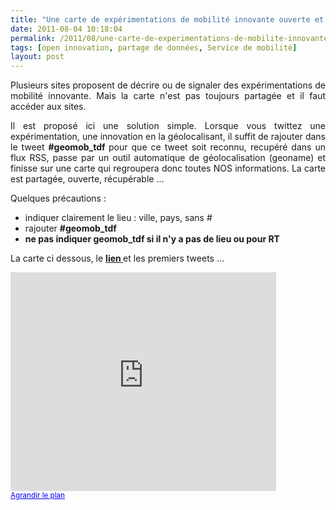 ```yaml
---
title: "Une carte de expérimentations de mobilité innovante ouverte et partagée ? Rajouter #geomob_tdf sur vos tweets et la carte se crée !"
date: 2011-08-04 10:18:04
permalink: /2011/08/une-carte-de-experimentations-de-mobilite-innovante-ouverte-et-partagee-rajouter-geomob_tdf-sur-vos.html
tags: [open innovation, partage de données, Service de mobilité]
layout: post
---
```


<p style="text-align: justify;">Plusieurs sites proposent de décrire ou de signaler des expérimentations de mobilité innovante. Mais la carte n'est pas toujours partagée et il faut accéder aux sites.</p> <p style="text-align: justify;">Il est proposé ici une solution simple. Lorsque vous twittez une expérimentation, une innovation en la géolocalisant, il suffit de rajouter dans le tweet <strong>#geomob_tdf </strong>pour que ce tweet soit reconnu, recupéré dans un flux RSS, passe par un outil automatique de géolocalisation (geoname) et finisse sur une carte qui regroupera donc toutes NOS informations. La carte est partagée, ouverte, récupérable ...</p> <p style="text-align: justify;">Quelques précautions :</p> <ul> <li>indiquer clairement le lieu : ville, pays, sans #</li> <li>rajouter <strong>#geomob_tdf</strong></li> <li><strong>ne pas indiquer geomob_tdf si il n'y a pas de lieu ou pour RT</strong></li> </ul> <p>La carte ci dessous, le <strong><a href="http://maps.google.com/maps?q=http%3A%2F%2Fws.geonames.org%2FrssToGeoRSS%3FgeoRSS%3Dw3cGeo%26type%3Drss_2.0%26feedUrl%3Dhttp%253A%252F%252Fsearch.twitter.com%252Fsearch.atom%253Fq%253D%252522geomob_tdf%252522" target="_blank">lien </a></strong>et les premiers tweets ... </p> <p><iframe frameborder="0" height="350" marginheight="0" marginwidth="0" scrolling="no" src="http://maps.google.com/maps?q=http:%2F%2Fws.geonames.org%2FrssToGeoRSS%3FgeoRSS%3Dw3cGeo%26type%3Drss_2.0%26feedUrl%3Dhttp%253A%252F%252Fsearch.twitter.com%252Fsearch.atom%253Fq%253D%252522geomob_tdf%252522&ie=UTF8&ll=43.834527,14.941406&spn=44.210072,74.707031&z=3&output=embed" width="425"></iframe><br /><small><a href="http://maps.google.com/maps?q=http:%2F%2Fws.geonames.org%2FrssToGeoRSS%3FgeoRSS%3Dw3cGeo%26type%3Drss_2.0%26feedUrl%3Dhttp%253A%252F%252Fsearch.twitter.com%252Fsearch.atom%253Fq%253D%252522geomob_tdf%252522&ie=UTF8&ll=43.834527,14.941406&spn=44.210072,74.707031&z=3&source=embed" style="color: #0000ff; text-align: left;">Agrandir le plan</a></small></p>
